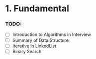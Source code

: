 # 1. Fundamental

### TODO:

* [ ] Introduction to Algorithms in Interview
* [ ] Summary of Data Structure
* [ ] Iterative in LinkedList
* [ ] Binary Search
